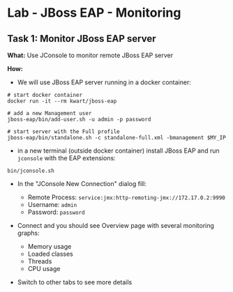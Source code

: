 # Lab - JBoss EAP - Monitoring

## Task 1: Monitor JBoss EAP server

**What:** Use JConsole to monitor remote JBoss EAP server

**How:**

* We will use JBoss EAP server running in a docker container:
```
# start docker container
docker run -it --rm kwart/jboss-eap

# add a new Management user
jboss-eap/bin/add-user.sh -u admin -p password

# start server with the Full profile
jboss-eap/bin/standalone.sh -c standalone-full.xml -bmanagement $MY_IP
```
* in a new terminal (outside docker container) install JBoss EAP and run
  `jconsole` with the EAP extensions:
```
bin/jconsole.sh
```
* In the "JConsole New Connection" dialog fill:
  * Remote Process: `service:jmx:http-remoting-jmx://172.17.0.2:9990`
  * Username: `admin`
  * Password: `password`
* Connect and you should see Overview page with several monitoring graphs:
  * Memory usage
  * Loaded classes
  * Threads
  * CPU usage

* Switch to other tabs to see more details
